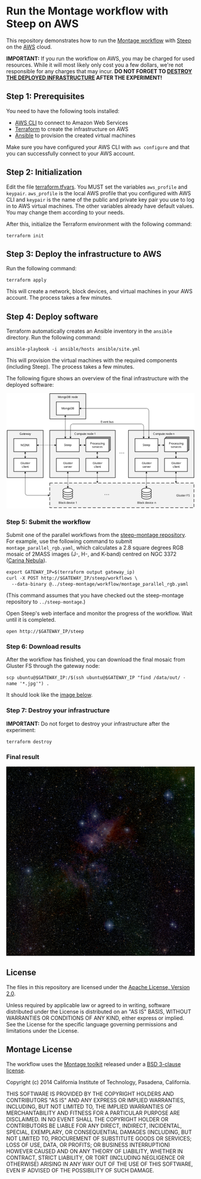 # Run the Montage workflow with Steep on AWS

This repository demonstrates how to run the
[Montage workflow](http://montage.ipac.caltech.edu/) with
[Steep](https://github.com/steep-wms/steep) on the
[AWS](https://aws.amazon.com/) cloud.

**IMPORTANT:** If you run the workflow on AWS, you may be charged for used
resources. While it will most likely only cost you a few dollars, we're not
responsible for any charges that may incur. **DO NOT FORGET TO [DESTROY THE
DEPLOYED INFRASTRUCTURE](#step-8-destroy-your-infrastructure) AFTER THE
EXPERIMENT!**

## Step 1: Prerequisites

You need to have the following tools installed:

* [AWS CLI](https://github.com/aws/aws-cli) to connect to Amazon Web Services
* [Terraform](https://www.terraform.io/) to create the infrastructure on AWS
* [Ansible](https://www.ansible.com/) to provision the created virtual machines

Make sure you have configured your AWS CLI with `aws configure` and that you
can successfully connect to your AWS account.

## Step 2: Initialization

Edit the file [terraform.tfvars](terraform.tfvars). You MUST set the variables
`aws_profile` and `keypair`. `aws_profile` is the local AWS profile that you
configured with AWS CLI and `keypair` is the name of the public and private key
pair you use to log in to AWS virtual machines. The other variables already
have default values. You may change them according to your needs.

After this, initialize the Terraform environment with the following command:

    terraform init

## Step 3: Deploy the infrastructure to AWS

Run the following command:

    terraform apply

This will create a network, block devices, and virtual machines in your
AWS account. The process takes a few minutes.

## Step 4: Deploy software

Terraform automatically creates an Ansible inventory in the `ansible` directory.
Run the following command:

    ansible-playbook -i ansible/hosts ansible/site.yml

This will provision the virtual machines with the required components
(including Steep). The process takes a few minutes.

The following figure shows an overview of the final infrastructure with the
deployed software:

![Infrastructure](infrastructure.svg "Infrastructure")

### Step 5: Submit the workflow

Submit one of the parallel workflows from the
[steep-montage repository](https://github.com/steep-wms/steep-montage). For
example, use the following command to submit `montage_parallel_rgb.yaml`, which
calculates a 2.8 square degrees RGB mosaic of 2MASS images (J-, H-, and K-band)
centred on NGC 3372 ([Carina Nebula](https://en.wikipedia.org/wiki/Carina_Nebula)).

    export GATEWAY_IP=$(terraform output gateway_ip)
    curl -X POST http://$GATEWAY_IP/steep/workflows \
      --data-binary @../steep-montage/workflow/montage_parallel_rgb.yaml

(This command assumes that you have checked out the steep-montage repository
to `../steep-montage`.)

Open Steep's web interface and monitor the progress of the workflow. Wait
until it is completed.

    open http://$GATEWAY_IP/steep

### Step 6: Download results

After the workflow has finished, you can download the final mosaic from Gluster
FS through the gateway node:

    scp ubuntu@$GATEWAY_IP:/$(ssh ubuntu@$GATEWAY_IP "find /data/out/ -name '*.jpg'") .

It should look like the [image below](#final-result).

### Step 7: Destroy your infrastructure

**IMPORTANT:** Do not forget to destroy your infrastructure after the experiment:

    terraform destroy

### Final result

![Carina Nebula](https://raw.githubusercontent.com/steep-wms/steep-montage/master/result_rgb.jpg "Carina Nebula")

## License

The files in this repository are licensed under the
[Apache License, Version 2.0](http://www.apache.org/licenses/LICENSE-2.0).

Unless required by applicable law or agreed to in writing, software
distributed under the License is distributed on an "AS IS" BASIS,
WITHOUT WARRANTIES OR CONDITIONS OF ANY KIND, either express or implied.
See the License for the specific language governing permissions and
limitations under the License.

## Montage License

The workflow uses the [Montage toolkit](https://github.com/Caltech-IPAC/Montage)
released under a [BSD 3-clause license](https://github.com/Caltech-IPAC/Montage/blob/master/LICENSE).

Copyright (c) 2014 California Institute of Technology, Pasadena, California.

THIS SOFTWARE IS PROVIDED BY THE COPYRIGHT HOLDERS AND CONTRIBUTORS "AS IS" AND
ANY EXPRESS OR IMPLIED WARRANTIES, INCLUDING, BUT NOT LIMITED TO, THE IMPLIED
WARRANTIES OF MERCHANTABILITY AND FITNESS FOR A PARTICULAR PURPOSE ARE
DISCLAIMED. IN NO EVENT SHALL THE COPYRIGHT HOLDER OR CONTRIBUTORS BE LIABLE
FOR ANY DIRECT, INDIRECT, INCIDENTAL, SPECIAL, EXEMPLARY, OR CONSEQUENTIAL
DAMAGES (INCLUDING, BUT NOT LIMITED TO, PROCUREMENT OF SUBSTITUTE GOODS OR
SERVICES; LOSS OF USE, DATA, OR PROFITS; OR BUSINESS INTERRUPTION) HOWEVER
CAUSED AND ON ANY THEORY OF LIABILITY, WHETHER IN CONTRACT, STRICT LIABILITY,
OR TORT (INCLUDING NEGLIGENCE OR OTHERWISE) ARISING IN ANY WAY OUT OF THE USE
OF THIS SOFTWARE, EVEN IF ADVISED OF THE POSSIBILITY OF SUCH DAMAGE.
